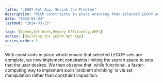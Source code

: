 ```yaml
---
title: "LEGO® Opt App: Shrink the Problem"
description: "With constraints in place ensuring that selected LEGO® sets are complete, we now implement constraints limiting the search space to sets the user desires. We then observe that, while functional, this 'problem shrinking' is much faster if done via set manipulation rather than constraint imposition."
date: "2024-03-04"
lastmod: "2024-03-23"

tags: [Speed,Set Work,Memory Efficiency,AMPL]
series: [Building the LEGO® Opt App]
series_order: 9
---
```


With constraints in place which ensure that selected LEGO® sets are complete, we now implement constraints limiting the search space to sets that the user desires. We then observe that, while functional, a faster-computing way to implement such 'problem shrinking' is via set manipulation rather than constraint imposition.
